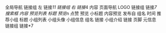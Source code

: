 <!-- 网页结构分析练习HSAP(Html Structural Analysis Practice) -->
全局导航 
    链接组 左
        链接*11
    链接组 右
        链接*4
内容
    页面导航
        LOGO
        链接组
            链接*7
        搜索框
    内容
        预览列表
            标题
            预览*n
                点赞
                预览
                    小标题
                    内容预览
                    发布自
                        组名
                        时间
        推荐小组
            标题
            小组列表
                小组头像
                小组信息
                    组名 链接
                    小组介绍
                    链接
页脚
    元信息
    链接组
        链接*7